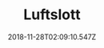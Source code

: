 ---
title: Luftslott
artist: Ugress
date: 2018-11-28T02:09:10.547Z
cover: tumblr_od9bkx4mqi1vfaqyoo1_1280.jpg
styles:
  - Electronica
  - Trip hop
links:
  spotify: https://open.spotify.com/album/0BNXjPPSFrB80ea1ThuNWS?si=KXNTSQX2RnSvnRsYEshMxQ
  youtube: https://music.youtube.com/watch?v=nxbi65EbyvY
  applemusic: https://itunes.apple.com/us/album/luftslott-ep/490499534?uo=4
  soundcloud: ""
  bandcamp: https://ugress.bandcamp.com/album/luftslott-ep
  googleplay: https://play.google.com/music/m/Bseewkyi6awsnc57gkzcouear2i?signup_if_needed=1
  deezer: https://www.deezer.com/album/1634289
---